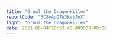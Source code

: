 ```yaml
---
title: "Gruul the Dragonkiller"
reportCode: "6C8yAqQ7W3kVjJnX"
fight: "Gruul the Dragonkiller"
date: 2021-08-04T18:53:40.409000+00:00
---
```

